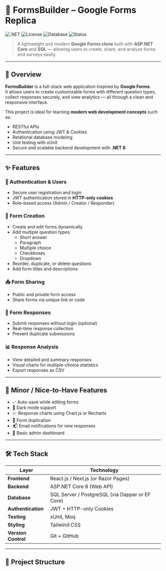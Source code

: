# 🧾 FormsBuilder – Google Forms Replica

![.NET](https://img.shields.io/badge/.NET-8.0-blueviolet?style=flat-square)
![License](https://img.shields.io/badge/License-MIT-green?style=flat-square)
![Database](https://img.shields.io/badge/Database-SQL--Server-blue?style=flat-square)
![Status](https://img.shields.io/badge/Status-In%20Development-orange?style=flat-square)

> A lightweight and modern **Google Forms clone** built with **ASP.NET Core** and **SQL** — allowing users to create, share, and analyze forms and surveys easily.

---

## 🚀 Overview

**FormsBuilder** is a full-stack web application inspired by **Google Forms**.  
It allows users to create customizable forms with different question types, collect responses securely, and view analytics — all through a clean and responsive interface.

This project is ideal for learning **modern web development concepts** such as:
- RESTful APIs  
- Authentication using JWT & Cookies  
- Relational database modeling  
- Unit testing with xUnit  
- Secure and scalable backend development with **.NET 8**

---

## ✨ Features

### 🔐 Authentication & Users
- Secure user registration and login  
- JWT authentication stored in **HTTP-only cookies**  
- Role-based access (Admin / Creator / Responder)

### 🧩 Form Creation
- Create and edit forms dynamically  
- Add multiple question types:
  - Short answer  
  - Paragraph  
  - Multiple choice  
  - Checkboxes  
  - Dropdown
- Reorder, duplicate, or delete questions  
- Add form titles and descriptions  

### 📤 Form Sharing
- Public and private form access  
- Share forms via unique link or code  

### 🧾 Form Responses
- Submit responses without login (optional)  
- Real-time response collection  
- Prevent duplicate submissions  

### 📊 Response Analysis
- View detailed and summary responses  
- Visual charts for multiple-choice statistics  
- Export responses as CSV  

---

## 🧠 Minor / Nice-to-Have Features
- ✅ Auto-save while editing forms  
- 🌙 Dark mode support  
- 📈 Response charts using Chart.js or Recharts  
- 🔄 Form duplication  
- 📬 Email notifications for new responses  
- 🧰 Basic admin dashboard  

---

## 🛠️ Tech Stack

| Layer | Technology |
|-------|-------------|
| **Frontend** | React.js / Next.js (or Razor Pages) |
| **Backend** | ASP.NET Core 8 (Web API) |
| **Database** | SQL Server / PostgreSQL (via Dapper or EF Core) |
| **Authentication** | JWT + HTTP-only Cookies |
| **Testing** | xUnit, Moq |
| **Styling** | Tailwind CSS |
| **Version Control** | Git + GitHub |

---

## 🧱 Project Structure

